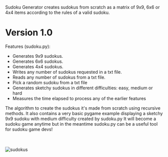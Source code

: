 Sudoku Generator creates sudokus from scratch as a matrix of 9x9, 6x6 or 4x4 items according to the rules of a valid sudoku. 

# Version 1.0

Features (sudoku.py):
- Generates 9x9 sudokus.
- Generates 6x6 sudokus.
- Generates 4x4 sudokus.
- Writes any number of sudokus requested in a txt file.
- Reads any number of sudokus from a txt file.
- Pick a random sudoku from a txt file
- Generates sketchy sudokus in different difficulties: easy, medium or hard
- Measures the time elapsed to process any of the earlier features

The algorithm to create the sudokus it's made from scratch using recursive methods. 
It also contains a very basic pygame example displaying a sketchy 9x9 sudoku with medium difficulty created by sudoku.py
It will become a sudoku game anytime but in the meantime sudoku.py can be a useful tool for sudoku game devs!

<br><br>
![sudokus](https://github.com/JVinuelas19/Sudoku-Generator/assets/111135343/f96b9dee-9a7c-4e32-85b8-70959e8bb342)


